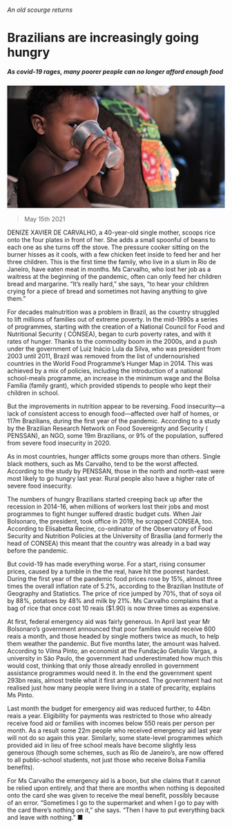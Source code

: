 ###### An old scourge returns

# Brazilians are increasingly going hungry 

##### As covid-19 rages, many poorer people can no longer afford enough food 

![image](images/20210515_AMP003_0.jpg) 

> May 15th 2021 

DENIZE XAVIER DE CARVALHO, a 40-year-old single mother, scoops rice onto the four plates in front of her. She adds a small spoonful of beans to each one as she turns off the stove. The pressure cooker sitting on the burner hisses as it cools, with a few chicken feet inside to feed her and her three children. This is the first time the family, who live in a slum in Rio de Janeiro, have eaten meat in months. Ms Carvalho, who lost her job as a waitress at the beginning of the pandemic, often can only feed her children bread and margarine. “It’s really hard,” she says, “to hear your children crying for a piece of bread and sometimes not having anything to give them.”

For decades malnutrition was a problem in Brazil, as the country struggled to lift millions of families out of extreme poverty. In the mid-1990s a series of programmes, starting with the creation of a National Council for Food and Nutritional Security ( CONSEA), began to curb poverty rates, and with it rates of hunger. Thanks to the commodity boom in the 2000s, and a push under the government of Luiz Inácio Lula da Silva, who was president from 2003 until 2011, Brazil was removed from the list of undernourished countries in the World Food Programme’s Hunger Map in 2014. This was achieved by a mix of policies, including the introduction of a national school-meals programme, an increase in the minimum wage and the Bolsa Família (family grant), which provided stipends to people who kept their children in school.


But the improvements in nutrition appear to be reversing. Food insecurity—a lack of consistent access to enough food—affected over half of homes, or 117m Brazilians, during the first year of the pandemic. According to a study by the Brazilian Research Network on Food Sovereignty and Security ( PENSSAN), an NGO, some 19m Brazilians, or 9% of the population, suffered from severe food insecurity in 2020.

As in most countries, hunger afflicts some groups more than others. Single black mothers, such as Ms Carvalho, tend to be the worst affected. According to the study by PENSSAN, those in the north and north-east were most likely to go hungry last year. Rural people also have a higher rate of severe food insecurity.

The numbers of hungry Brazilians started creeping back up after the recession in 2014-16, when millions of workers lost their jobs and most programmes to fight hunger suffered drastic budget cuts. When Jair Bolsonaro, the president, took office in 2019, he scrapped CONSEA, too. According to Elisabetta Recine, co-ordinator of the Observatory of Food Security and Nutrition Policies at the University of Brasília (and formerly the head of CONSEA) this meant that the country was already in a bad way before the pandemic.

But covid-19 has made everything worse. For a start, rising consumer prices, caused by a tumble in the the real, have hit the poorest hardest. During the first year of the pandemic food prices rose by 15%, almost three times the overall inflation rate of 5.2%, according to the Brazilian Institute of Geography and Statistics. The price of rice jumped by 70%, that of soya oil by 88%, potatoes by 48% and milk by 21%. Ms Carvalho complains that a bag of rice that once cost 10 reais ($1.90) is now three times as expensive.

At first, federal emergency aid was fairly generous. In April last year Mr Bolsonaro’s government announced that poor families would receive 600 reais a month, and those headed by single mothers twice as much, to help them weather the pandemic. But five months later, the amount was halved. According to Vilma Pinto, an economist at the Fundação Getulio Vargas, a university in São Paulo, the government had underestimated how much this would cost, thinking that only those already enrolled in government assistance programmes would need it. In the end the government spent 293bn reais, almost treble what it first announced. The government had not realised just how many people were living in a state of precarity, explains Ms Pinto.

Last month the budget for emergency aid was reduced further, to 44bn reais a year. Eligibility for payments was restricted to those who already receive food aid or families with incomes below 550 reais per person per month. As a result some 22m people who received emergency aid last year will not do so again this year. Similarly, some state-level programmes which provided aid in lieu of free school meals have become slightly less generous (though some schemes, such as Rio de Janeiro’s, are now offered to all public-school students, not just those who receive Bolsa Família benefits).

For Ms Carvalho the emergency aid is a boon, but she claims that it cannot be relied upon entirely, and that there are months when nothing is deposited onto the card she was given to receive the meal benefit, possibly because of an error. “Sometimes I go to the supermarket and when I go to pay with the card there’s nothing on it,” she says. “Then I have to put everything back and leave with nothing.” ■

